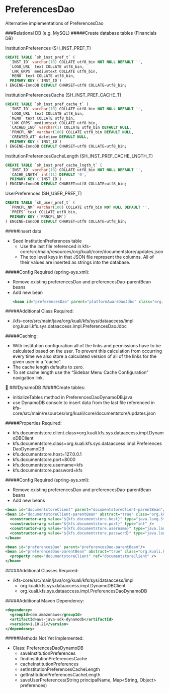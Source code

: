 # PreferencesDao
Alternative implementations of PreferencesDao

###Relational DB (e.g. MySQL)
#####Create database tables (Financials DB)

InstitutionPreferences (SH_INST_PREF_T)
```sql
CREATE TABLE `sh_inst_pref_t` (
  `INST_ID` varchar(10) COLLATE utf8_bin NOT NULL DEFAULT '',
  `LOGO_URL` text COLLATE utf8_bin,
  `LNK_GRPS` mediumtext COLLATE utf8_bin,
  `MENU` text COLLATE utf8_bin,
  PRIMARY KEY (`INST_ID`)
) ENGINE=InnoDB DEFAULT CHARSET=utf8 COLLATE=utf8_bin;
```
InstitutionPreferencesCache (SH_INST_PREF_CACHE_T)
```sql
CREATE TABLE `sh_inst_pref_cache_t` (
  `INST_ID` varchar(10) COLLATE utf8_bin NOT NULL DEFAULT '',
  `LOGO_URL` text COLLATE utf8_bin,
  `MENU` text COLLATE utf8_bin,
  `LNK_GRPS` mediumtext COLLATE utf8_bin,
  `CACHED_IND` varchar(1) COLLATE utf8_bin DEFAULT NULL,
  `PRNCPL_NM` varchar(100) COLLATE utf8_bin DEFAULT NULL,
  `CREATED_AT` datetime DEFAULT NULL,
  PRIMARY KEY (`INST_ID`)
) ENGINE=InnoDB DEFAULT CHARSET=utf8 COLLATE=utf8_bin;
```
InstitutionPreferencesCacheLength (SH_INST_PREF_CACHE_LNGTH_T)
```sql
CREATE TABLE `sh_inst_pref_cache_lngth_t` (
  `INST_ID` varchar(10) COLLATE utf8_bin NOT NULL DEFAULT '',
  `CACHE_LNGTH` int(11) DEFAULT '0',
  PRIMARY KEY (`INST_ID`)
) ENGINE=InnoDB DEFAULT CHARSET=utf8 COLLATE=utf8_bin;
```
UserPreferences (SH_USER_PREF_T)
```sql
CREATE TABLE `sh_user_pref_t` (
  `PRNCPL_NM` varchar(100) COLLATE utf8_bin NOT NULL DEFAULT '',
  `PREFS` text COLLATE utf8_bin,
  PRIMARY KEY (`PRNCPL_NM`)
) ENGINE=InnoDB DEFAULT CHARSET=utf8 COLLATE=utf8_bin;
```
#####Insert data
- Seed InstitutionPreferences table
  - Use the last file referenced in kfs-core/src/main/resources/org/kuali/core/documentstore/updates.json
  - The top level keys in that JSON file represent the columns. All of their values are inserted as strings into the database.

#####Config Required (spring-sys.xml):
- Remove existing preferencesDao and preferencesDao-parentBean beans
- Add new bean
  ```xml
  <bean id="preferencesDao" parent="platformAwareDaoJdbc" class="org.kuali.kfs.sys.dataaccess.impl.PreferencesDaoJdbc"></bean>
  ```

#####Additional Class Required:
- /kfs-core/src/main/java/org/kuali/kfs/sys/dataaccess/impl
org.kuali.kfs.sys.dataaccess.impl.PreferencesDaoJdbc

#####Caching:
- With institution configuration all of the links and permissions have to be calculated based on the user. To prevent this calculation from occurring every time we also store a calculated version of all of the links for the given user in a “cache”.
- The cache length defaults to zero.
- To set cache length use the “Sidebar Menu Cache Configuration” navigation link.


###DynamoDB
#####Create tables:
- initializeTables method in PreferencesDaoDynamoDB.java
- use DynamoDB console to insert data from the last file referenced in kfs-core/src/main/resources/org/kuali/core/documentstore/updates.json

#####Properties Required:
- kfs.documentstore.client.class=org.kuali.kfs.sys.dataaccess.impl.DynamoDBClient
- kfs.documentstore.class=org.kuali.kfs.sys.dataaccess.impl.PreferencesDaoDynamoDB
- kfs.documentstore.host=127.0.0.1
- kfs.documentstore.port=8000
- kfs.documentstore.username=kfs
- kfs.documentstore.password=kfs

#####Config Required (spring-sys.xml):
- Remove existing preferencesDao and preferencesDao-parentBean beans
- Add new beans
```xml
<bean id="documentstoreClient" parent="documentstoreClient-parentBean"/>
<bean id="documentstoreClient-parentBean" abstract="true" class="org.kuali.kfs.sys.dataaccess.impl.DynamoDBClient">
  <constructor-arg value="${kfs.documentstore.host}" type="java.lang.String" />
  <constructor-arg value="${kfs.documentstore.port}" type="int" />
  <constructor-arg value="${kfs.documentstore.username}" type="java.lang.String" />
  <constructor-arg value="${kfs.documentstore.password}" type="java.lang.String" />
</bean>

<bean id="preferencesDao" parent="preferencesDao-parentBean"/>
<bean id="preferencesDao-parentBean" abstract="true" class="org.kuali.kfs.sys.dataaccess.impl.PreferencesDaoDynamoDB">
  <property name="documentstoreClient" ref="documentstoreClient" />
</bean>
```

#####Additional Classes Required:
- /kfs-core/src/main/java/org/kuali/kfs/sys/dataaccess/impl
  - org.kuali.kfs.sys.dataaccess.impl.DynamoDBClient
  - org.kuali.kfs.sys.dataaccess.impl.PreferencesDaoDynamoDB

#####Additional Maven Dependency:
```xml
<dependency>
  <groupId>com.amazonaws</groupId>
  <artifactId>aws-java-sdk-dynamodb</artifactId>
  <version>1.10.21</version>
</dependency>
```

#####Methods Not Yet Implemented:
- Class: PreferencesDaoDynamoDB
  - saveInstitutionPreferences
  - findInstitutionPreferencesCache
  - cacheInstitutionPreferences
  - setInstitutionPreferencesCacheLength
  - getInstitutionPreferencesCacheLength
  - saveUserPreferences(String principalName, Map<String, Object> preferences)
